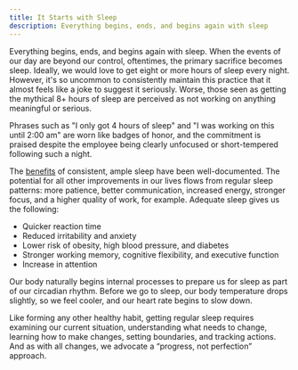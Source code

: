 ```yaml
---
title: It Starts with Sleep
description: Everything begins, ends, and begins again with sleep
---
```


Everything begins, ends, and begins again with sleep. When the events of our day are beyond our control, oftentimes, the primary sacrifice becomes sleep. Ideally, we would love to get eight or more hours of sleep every night. However, it's so uncommon to consistently maintain this practice that it almost feels like a joke to suggest it seriously. Worse, those seen as getting the mythical 8+ hours of sleep are perceived as not working on anything meaningful or serious. 

Phrases such as "I only got 4 hours of sleep" and "I was working on this until 2:00 am" are worn like badges of honor, and the commitment is praised despite the employee being clearly unfocused or short-tempered following such a night.

The [benefits](https://www.healthline.com/health-news/its-not-just-for-kids-even-adults-appear-to-benefit-from-a-regular-bedtime#Its-not-just-about-getting-enough-sleep) of consistent, ample sleep have been well-documented. The potential for all other improvements in our lives flows from regular sleep patterns: more patience, better communication, increased energy, stronger focus, and a higher quality of work, for example.  Adequate sleep gives us the following: 

- Quicker reaction time 
- Reduced irritability and anxiety 
- Lower risk of obesity, high blood pressure, and diabetes 
- Stronger working memory, cognitive flexibility, and executive function 
- Increase in attention 

Our body naturally begins internal processes to prepare us for sleep as part of our circadian rhythm. Before we go to sleep, our body temperature drops slightly, so we feel cooler, and our heart rate begins to slow down. 

Like forming any other healthy habit, getting regular sleep requires examining our current situation, understanding what needs to change, learning how to make changes, setting boundaries, and tracking actions. And as with all changes, we advocate a “progress, not perfection” approach. 